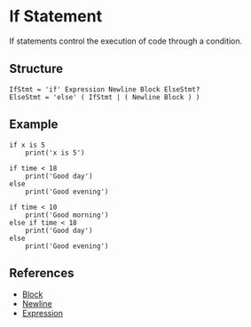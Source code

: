 # If Statement

If statements control the execution of code through a condition.

## Structure

```grammar
IfStmt = 'if' Expression Newline Block ElseStmt?
ElseStmt = 'else' ( IfStmt | ( Newline Block ) )
```

## Example

```syntek
if x is 5
	print('x is 5')

if time < 18
	print('Good day')
else
	print('Good evening')

if time < 10
	print('Good morning')
else if time < 18
	print('Good day')
else
	print('Good evening')
```

## References

- [Block](/spec/grammar/syntactic/#block)
- [Newline](/spec/grammar/lexical.html#newline)
- [Expression](/spec/grammar/syntactic/expressions/)
